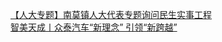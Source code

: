  
[【人大专题】南莫镇人大代表专题询问民生实事工程](http://www.dianyue.me/archives/000/08lgckgvscwyr9rs/)  
[智美天成丨众泰汽车“新理念” 引领“新跨越”](http://www.dianyue.me/archives/244/r54rkdwtsfxnc28t/)